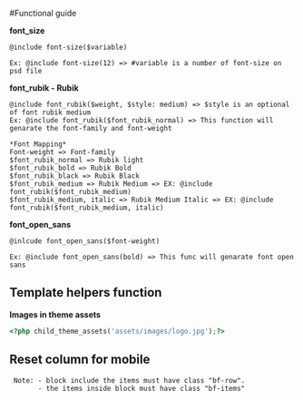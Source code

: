 #Functional guide

**font_size**
```
@include font-size($variable)

Ex: @include font-size(12) => #variable is a number of font-size on psd file
```

**font_rubik - Rubik**
```
@include font_rubik($weight, $style: medium) => $style is an optional of font rubik medium
Ex: @include font_rubik($font_rubik_normal) => This function will genarate the font-family and font-weight

*Font Mapping*
Font-weight => Font-family
$font_rubik_normal => Rubik light
$font_rubik_bold => Rubik Bold
$font_rubik_black => Rubik Black
$font_rubik_medium => Rubik Medium => EX: @include font_rubik($font_rubik_medium)
$font_rubik_medium, italic => Rubik Medium Italic => EX: @include font_rubik($font_rubik_medium, italic)
```

**font_open_sans**

```
@inlcude font_open_sans($font-weight)

Ex: @include font_open_sans(bold) => This func will genarate font open sans
```

## Template helpers function

**Images in theme assets**

```php
<?php child_theme_assets('assets/images/logo.jpg');?>
```

## Reset column for mobile
```
 Note: - block include the items must have class "bf-row".
       - the items inside block must have class "bf-items"
```